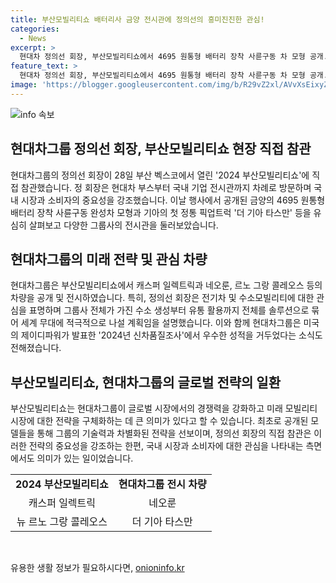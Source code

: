 ```yaml
---
title: 부산모빌리티쇼 배터리사 금양 전시관에 정의선의 흥미진진한 관심!
categories:
  - News
excerpt: >
  현대차 정의선 회장, 부산모빌리티쇼에서 4695 원통형 배터리 장착 사륜구동 차 모형 공개. 캐스퍼 일렉트릭, 네오룬 SUV 등 신차 체험하며 국내 시장과 소비자 중요성 강조. 르노코리아 뉴 르노 그랑 콜레오스에도 관심 표현. 현대차그룹은 제이디파워에서 우수한 성적 거뒀으며, 수소모빌리티 계획에 적극 나서고 있다고 밝혀.
feature_text: >
  현대차 정의선 회장, 부산모빌리티쇼에서 4695 원통형 배터리 장착 사륜구동 차 모형 공개. 캐스퍼 일렉트릭, 네오룬 SUV 등 신차 체험하며 국내 시장과 소비자 중요성 강조. 르노코리아 뉴 르노 그랑 콜레오스에도 관심 표현. 현대차그룹은 제이디파워에서 우수한 성적 거뒀으며, 수소모빌리티 계획에 적극 나서고 있다고 밝혀.
image: 'https://blogger.googleusercontent.com/img/b/R29vZ2xl/AVvXsEixyZcFfHzMRdzZMjFBmAUKJYCLCGyLL1o632UiGVXcaFdKo_bkvkuCioo0uUKlGfBVcT3P84aROyZIXSBEx3Aw5nCQ3pTgDom1WDC4m8eifvWiAmWEEVb4x6G_l8C0QH225ldMjyaFvpxGEBGNO37VmDTDMHGhJPq73UglMfDca1-0aw/s1600/blogspot.png'
---
```


<p><img src="https://blogger.googleusercontent.com/img/b/R29vZ2xl/AVvXsEixyZcFfHzMRdzZMjFBmAUKJYCLCGyLL1o632UiGVXcaFdKo_bkvkuCioo0uUKlGfBVcT3P84aROyZIXSBEx3Aw5nCQ3pTgDom1WDC4m8eifvWiAmWEEVb4x6G_l8C0QH225ldMjyaFvpxGEBGNO37VmDTDMHGhJPq73UglMfDca1-0aw/s1600/blogspot.png" alt="info 속보" /></p>

<h2 data-ke-size="size26">현대차그룹 정의선 회장, 부산모빌리티쇼 현장 직접 참관</h2>

<p data-ke-size="size16">현대차그룹의 정의선 회장이 28일 부산 벡스코에서 열린 '2024 부산모빌리티쇼'에 직접 참관했습니다. 정 회장은 현대차 부스부터 국내 기업 전시관까지 차례로 방문하며 국내 시장과 소비자의 중요성을 강조했습니다. 이날 행사에서 공개된 금양의 4695 원통형 배터리 장착 사륜구동 완성차 모형과 기아의 첫 정통 픽업트럭 '더 기아 타스만' 등을 유심히 살펴보고 다양한 그룹사의 전시관을 둘러보았습니다.</p>

<h2 data-ke-size="size26">현대차그룹의 미래 전략 및 관심 차량</h2>

<p data-ke-size="size16">현대차그룹은 부산모빌리티쇼에서 캐스퍼 일렉트릭과 네오룬, 르노 그랑 콜레오스 등의 차량을 공개 및 전시하였습니다. 특히, 정의선 회장은 전기차 및 수소모빌리티에 대한 관심을 표명하며 그룹사 전체가 가진 수소 생성부터 유통 활용까지 전체를 솔루션으로 묶어 세계 무대에 적극적으로 나설 계획임을 설명했습니다. 이와 함께 현대차그룹은 미국의 제이디파워가 발표한 '2024년 신차품질조사'에서 우수한 성적을 거두었다는 소식도 전해졌습니다.</p>

<h2 data-ke-size="size26">부산모빌리티쇼, 현대차그룹의 글로벌 전략의 일환</h2>

<p data-ke-size="size16">부산모빌리티쇼는 현대차그룹이 글로벌 시장에서의 경쟁력을 강화하고 미래 모빌리티 시장에 대한 전략을 구체화하는 데 큰 의미가 있다고 할 수 있습니다. 최초로 공개된 모델들을 통해 그룹의 기술력과 차별화된 전략을 선보이며, 정의선 회장의 직접 참관은 이러한 전략의 중요성을 강조하는 한편, 국내 시장과 소비자에 대한 관심을 나타내는 측면에서도 의미가 있는 일이었습니다.</p>

<table>
    <tbody>
        <tr>
            <td style="text-align: center; height: 17px;"><b>2024 부산모빌리티쇼</b></td>
            <td style="text-align: center; height: 17px;"><b>현대차그룹 전시 차량</b></td>
        </tr>
        <tr>
            <td style="text-align: center; height: 17px;">캐스퍼 일렉트릭</td>
            <td style="text-align: center; height: 17px;">네오룬</td>
        </tr>
        <tr>
            <td style="text-align: center; height: 17px;">뉴 르노 그랑 콜레오스</td>
            <td style="text-align: center; height: 17px;">더 기아 타스만</td>
        </tr>
    </tbody>
</table>

<p data-ke-size="size16">&nbsp;</p>
유용한 생활 정보가 필요하시다면, <a href="https://onioninfo.kr" rel="dofollow">onioninfo.kr</a>


